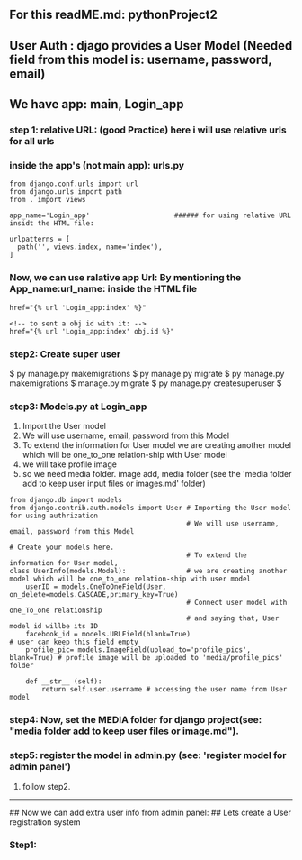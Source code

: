 ## For this readME.md: pythonProject2
## User Auth : djago provides a User Model (Needed field from this model is: username, password, email)
## We have app: main, Login_app

### step 1: relative URL: (good Practice) here i will use relative urls for all urls
### inside the app's (not main app): urls.py
```
from django.conf.urls import url
from django.urls import path
from . import views

app_name='Login_app'                     ###### for using relative URL insidt the HTML file:

urlpatterns = [
  path('', views.index, name='index'),
]

```
### Now, we can use ralative app Url: By mentioning the App_name:url_name:  inside the HTML file
```
href="{% url 'Login_app:index' %}"

<!-- to sent a obj id with it: -->
href="{% url 'Login_app:index' obj.id %}"
```

### step2: Create super user
$ py manage.py makemigrations
$ py manage.py migrate
$ py manage.py makemigrations
$ manage.py migrate
$ py manage.py createsuperuser
$
### step3: Models.py at Login_app
1. Import the User model
2. We will use username, email, password from this Model
3. To extend the information for User model we are creating another model which will be one_to_one relation-ship with User model
4. we will take profile image
5. so we need media folder. image add, media folder (see the 'media folder add to keep user input files or images.md' folder)
```
from django.db import models
from django.contrib.auth.models import User # Importing the User model for using authrization
                                            # We will use username, email, password from this Model

# Create your models here.
                                            # To extend the information for User model,
class UserInfo(models.Model):               # we are creating another model which will be one_to_one relation-ship with user model
    userID = models.OneToOneField(User, on_delete=models.CASCADE,primary_key=True) 
                                            # Connect user model with one_To_one relationship
                                            # and saying that, User model id willbe its ID
    facebook_id = models.URLField(blank=True)                                   # user can keep this field empty
    profile_pic= models.ImageField(upload_to='profile_pics', blank=True) # profile image will be uploaded to 'media/profile_pics' folder

    def __str__ (self):
        return self.user.username # accessing the user name from User model
```

### step4: Now, set the MEDIA folder for django project(see: "media folder add to keep user files or image.md").
### step5: register the model in admin.py (see: 'register model for admin panel')
1. follow step2.
<hr>
## Now we can add extra user info from admin panel: 
## Lets create a User registration system

### Step1:

